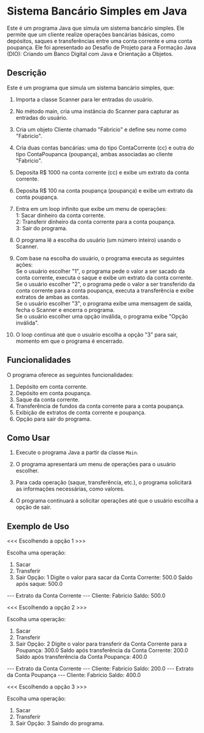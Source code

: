 # Sistema Bancário Simples em Java

Este é um programa Java que simula um sistema bancário simples. Ele permite que um cliente realize operações bancárias básicas, como depósitos, saques e transferências entre uma conta corrente e uma conta poupança. Ele foi apresentado ao Desafio de Projeto para a Formação Java (DIO): Criando um Banco Digital com Java e Orientação a Objetos.

## Descrição

Este é um programa que simula um sistema bancário simples, que:

1. Importa a classe Scanner para ler entradas do usuário.
2. No método main, cria uma instância do Scanner para capturar as entradas do usuário.
3. Cria um objeto Cliente chamado "Fabricio" e define seu nome como "Fabricio".
4. Cria duas contas bancárias: uma do tipo ContaCorrente (cc) e outra do tipo ContaPoupanca (poupança), ambas associadas ao cliente "Fabricio".
5. Deposita R$ 1000 na conta corrente (cc) e exibe um extrato da conta corrente.
6. Deposita R$ 100 na conta poupança (poupança) e exibe um extrato da conta poupança.
7. Entra em um loop infinito que exibe um menu de operações:  
1: Sacar dinheiro da conta corrente.  
2: Transferir dinheiro da conta corrente para a conta poupança.  
3: Sair do programa.

8. O programa lê a escolha do usuário (um número inteiro) usando o Scanner.
9. Com base na escolha do usuário, o programa executa as seguintes ações:  
    Se o usuário escolher "1", o programa pede o valor a ser sacado da conta corrente, executa o saque e exibe um extrato da conta corrente.  
    Se o usuário escolher "2", o programa pede o valor a ser transferido da conta corrente para a conta poupança, executa a transferência e exibe extratos de ambas as contas.  
    Se o usuário escolher "3", o programa exibe uma mensagem de saída, fecha o Scanner e encerra o programa.  
    Se o usuário escolher uma opção inválida, o programa exibe "Opção inválida".
10. O loop continua até que o usuário escolha a opção "3" para sair, momento em que o programa é encerrado.


## Funcionalidades

O programa oferece as seguintes funcionalidades:

1. Depósito em conta corrente.
2. Depósito em conta poupança.
3. Saque da conta corrente.
4. Transferência de fundos da conta corrente para a conta poupança.
5. Exibição de extratos de conta corrente e poupança.
6. Opção para sair do programa.

## Como Usar

1. Execute o programa Java a partir da classe `Main`.

2. O programa apresentará um menu de operações para o usuário escolher.

3. Para cada operação (saque, transferência, etc.), o programa solicitará as informações necessárias, como valores.

4. O programa continuará a solicitar operações até que o usuário escolha a opção de sair.

## Exemplo de Uso

<<< Escolhendo a opção 1 >>>

Escolha uma operação:

1. Sacar
2. Transferir
3. Sair
Opção: 1
Digite o valor para sacar da Conta Corrente: 500.0
Saldo após saque: 500.0

--- Extrato da Conta Corrente ---
Cliente: Fabricio
Saldo: 500.0

<<< Escolhendo a opção 2 >>>

Escolha uma operação:

1. Sacar
2. Transferir
3. Sair
Opção: 2
Digite o valor para transferir da Conta Corrente para a Poupança: 300.0
Saldo após transferência da Conta Corrente: 200.0
Saldo após transferência da Conta Poupança: 400.0

--- Extrato da Conta Corrente ---
Cliente: Fabricio
Saldo: 200.0
--- Extrato da Conta Poupança ---
Cliente: Fabricio
Saldo: 400.0

<<< Escolhendo a opção 3 >>>

Escolha uma operação:

1. Sacar
2. Transferir
3. Sair
Opção: 3
Saindo do programa.